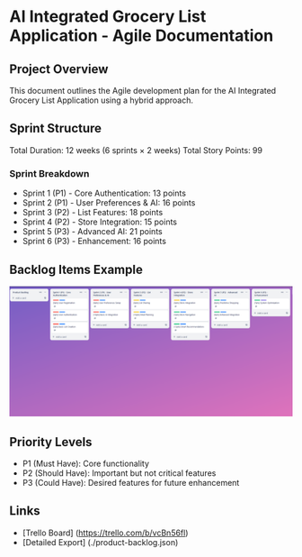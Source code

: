 # AI Integrated Grocery List Application - Agile Documentation

## Project Overview
This document outlines the Agile development plan for the AI Integrated Grocery List Application using a hybrid approach.

## Sprint Structure
Total Duration: 12 weeks (6 sprints × 2 weeks)
Total Story Points: 99

### Sprint Breakdown
- Sprint 1 (P1) - Core Authentication: 13 points
- Sprint 2 (P1) - User Preferences & AI: 16 points
- Sprint 3 (P2) - List Features: 18 points
- Sprint 4 (P2) - Store Integration: 15 points
- Sprint 5 (P3) - Advanced AI: 21 points
- Sprint 6 (P3) - Enhancement: 16 points

## Backlog Items Example
![Trello Board Overview](./full-board.png)


## Priority Levels
- P1 (Must Have): Core functionality
- P2 (Should Have): Important but not critical features
- P3 (Could Have): Desired features for future enhancement

## Links
- [Trello Board] (https://trello.com/b/vcBn56fl)
- [Detailed Export] (./product-backlog.json)
